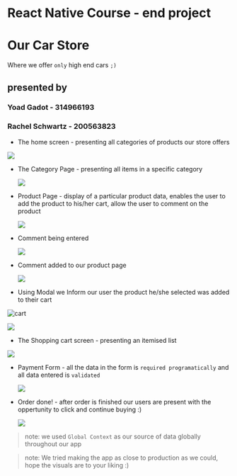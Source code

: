 # React Native Course - end project

# Our Car Store

Where we offer `only` high end cars `;)`

## presented by

### Yoad Gadot - 314966193

### Rachel Schwartz - 200563823

- The home screen - presenting all categories of products our store offers

<img src="./screenshots/homePage.jpg"/>

- The Category Page - presenting all items in a specific category

  <img src="./screenshots/categoryPage.jpg"/>

- Product Page - display of a particular product data, enables the user to add the product to his/her cart, allow the user to comment on the product

  <img src="./screenshots/productPage.jpg"/>

- Comment being entered

  <img src="./screenshots/youCanAddComments.jpg"/>

- Comment added to our product page

  <img src="./screenshots/commentAdded.jpg"/>

- Using Modal we Inform our user the product he/she selected was added to their cart

![cart](https://github.com/yoad100/react-native-car-store/blob/master/screenshots/cart.JPG)

  <img src="./screenshots/modalAfterAddToCart.jpg"/>

- The Shopping cart screen - presenting an itemised list

<img src="./screenshots/cart.jpg"/>

- Payment Form - all the data in the form is `required programatically` and all data entered is `validated`

  <img src="./screenshots/paymentForm.jpg"/>

- Order done! - after order is finished our users are present with the oppertunity to click and continue buying :)

  <img src="./screenshots/endOfPurchase.jpg"/>

> note: we used `Global Context` as our source of data globally throughout our app

> note: We tried making the app as close to production as we could,
> hope the visuals are to your liking :)
